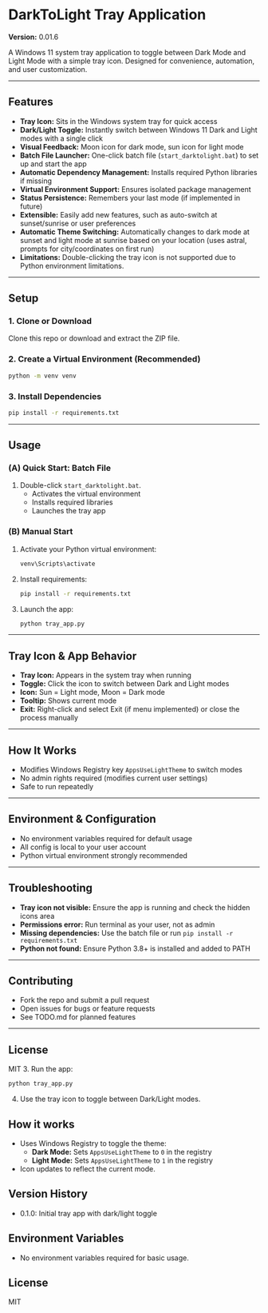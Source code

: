 # DarkToLight Tray Application

**Version:** 0.01.6

A Windows 11 system tray application to toggle between Dark Mode and Light Mode with a simple tray icon. Designed for convenience, automation, and user customization.

---

## Features
- **Tray Icon:** Sits in the Windows system tray for quick access
- **Dark/Light Toggle:** Instantly switch between Windows 11 Dark and Light modes with a single click
- **Visual Feedback:** Moon icon for dark mode, sun icon for light mode
- **Batch File Launcher:** One-click batch file (`start_darktolight.bat`) to set up and start the app
- **Automatic Dependency Management:** Installs required Python libraries if missing
- **Virtual Environment Support:** Ensures isolated package management
- **Status Persistence:** Remembers your last mode (if implemented in future)
- **Extensible:** Easily add new features, such as auto-switch at sunset/sunrise or user preferences
- **Automatic Theme Switching:** Automatically changes to dark mode at sunset and light mode at sunrise based on your location (uses astral, prompts for city/coordinates on first run)
- **Limitations:** Double-clicking the tray icon is not supported due to Python environment limitations.

---

## Setup

### 1. Clone or Download
Clone this repo or download and extract the ZIP file.

### 2. Create a Virtual Environment (Recommended)
```sh
python -m venv venv
```

### 3. Install Dependencies
```sh
pip install -r requirements.txt
```

---

## Usage

### (A) Quick Start: Batch File
1. Double-click `start_darktolight.bat`.
   - Activates the virtual environment
   - Installs required libraries
   - Launches the tray app

### (B) Manual Start
1. Activate your Python virtual environment:
   ```sh
   venv\Scripts\activate
   ```
2. Install requirements:
   ```sh
   pip install -r requirements.txt
   ```
3. Launch the app:
   ```sh
   python tray_app.py
   ```

---

## Tray Icon & App Behavior
- **Tray Icon:** Appears in the system tray when running
- **Toggle:** Click the icon to switch between Dark and Light modes
- **Icon:** Sun = Light mode, Moon = Dark mode
- **Tooltip:** Shows current mode
- **Exit:** Right-click and select Exit (if menu implemented) or close the process manually

---

## How It Works
- Modifies Windows Registry key `AppsUseLightTheme` to switch modes
- No admin rights required (modifies current user settings)
- Safe to run repeatedly

---

## Environment & Configuration
- No environment variables required for default usage
- All config is local to your user account
- Python virtual environment strongly recommended

---

## Troubleshooting
- **Tray icon not visible:** Ensure the app is running and check the hidden icons area
- **Permissions error:** Run terminal as your user, not as admin
- **Missing dependencies:** Use the batch file or run `pip install -r requirements.txt`
- **Python not found:** Ensure Python 3.8+ is installed and added to PATH

---

## Contributing
- Fork the repo and submit a pull request
- Open issues for bugs or feature requests
- See TODO.md for planned features

---

## License
MIT
3. Run the app:
   ```sh
   python tray_app.py
   ```
4. Use the tray icon to toggle between Dark/Light modes.

## How it works
- Uses Windows Registry to toggle the theme:
    - **Dark Mode:** Sets `AppsUseLightTheme` to `0` in the registry
    - **Light Mode:** Sets `AppsUseLightTheme` to `1` in the registry
- Icon updates to reflect the current mode.

## Version History
- 0.1.0: Initial tray app with dark/light toggle

## Environment Variables
- No environment variables required for basic usage.

## License
MIT
